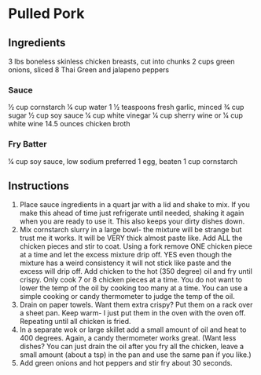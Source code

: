Pulled Pork
===========

## Ingredients
3 lbs boneless skinless chicken breasts, cut into chunks
2 cups green onions, sliced
8 Thai Green and jalapeno peppers

### Sauce
1⁄2 cup cornstarch
1⁄4 cup water
1 1⁄2 teaspoons fresh garlic, minced
3⁄4 cup sugar
1⁄2 cup soy sauce
1⁄4 cup white vinegar
1⁄4 cup sherry wine or 1⁄4 cup white wine
14.5 ounces chicken broth

### Fry Batter
1⁄4 cup soy sauce, low sodium preferred
1 egg, beaten
1 cup cornstarch



## Instructions
1. Place sauce ingredients in a quart jar with a lid and shake to mix. If you make this ahead of time just refrigerate until needed, shaking it again when you are ready to use it. This also keeps your dirty dishes down.
2. Mix cornstarch slurry in a large bowl- the mixture will be strange but trust me it works. It will be VERY thick almost paste like. Add ALL the chicken pieces and stir to coat. Using a fork remove ONE chicken piece at a time and let the excess mixture drip off. YES even though the mixture has a weird consistency it will not stick like paste and the excess will drip off. Add chicken to the hot (350 degree) oil and fry until crispy. Only cook 7 or 8 chicken pieces at a time. You do not want to lower the temp of the oil by cooking too many at a time. You can use a simple cooking or candy thermometer to judge the temp of the oil.
3. Drain on paper towels. Want them extra crispy? Put them on a rack over a sheet pan. Keep warm- I just put them in the oven with the oven off. Repeating until all chicken is fried.
4. In a separate wok or large skillet add a small amount of oil and heat to 400 degrees. Again, a candy thermometer works great. (Want less dishes? You can just drain the oil after you fry all the chicken, leave a small amount (about a tsp) in the pan and use the same pan if you like.)
5. Add green onions and hot peppers and stir fry about 30 seconds.

